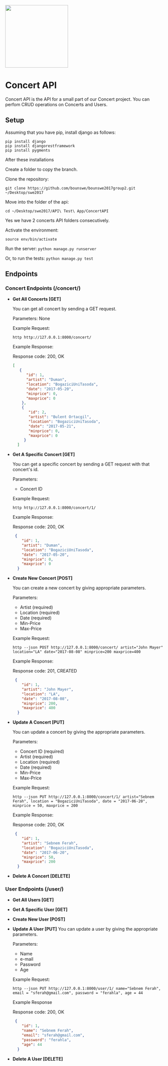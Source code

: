 <img 
name="cover-pic"
src="https://drive.google.com/uc?export=view&id=0BwxjlJsvjKMLSnVmOGRJOVVlZFk"
height=200>

# Concert API
Concert API is the API for a small part of our Concert project. You can perfom CRUD operations on Concerts and Users.

## Setup
Assuming that you have pip, install django as follows:
```
pip install django
pip install djangorestframework
pip install pygments
```
After these installations 

Create a folder to copy the branch.

Clone the repository: 
```
git clone https://github.com/bounswe/bounswe2017group2.git ~/Desktop/swe2017
```
Move into the folder of the api: 
```
cd ~/Desktop/swe2017/API\ Test\ App/ConcertAPI
```
Yes we have 2 concerts API folders consecutively.

Activate the environment: 
```
source env/bin/activate
```
Run the server:
```python manage.py runserver```

Or, to run the tests:
```python manage.py test```

## Endpoints
### Concert Endpoints (/concert/)

* **Get All Concerts [GET]**

  You can get all concert by sending a GET request. 
  
  Parameters: None
  
  Example Request:
  
  `http http://127.0.0.1:8000/concert/`
  
  Example Response:
  
  Response code: 200, OK
  
  ```JSON
  [
     {
        "id": 1, 
        "artist": "Duman", 
        "location": "BogaziciUniTasoda", 
        "date": "2017-05-20", 
        "minprice": 0, 
        "maxprice": 0
      },
      {
         "id": 2, 
         "artist": "Bulent Ortacgil", 
         "location": "BogaziciUniTasoda", 
         "date": "2017-05-21", 
         "minprice": 0, 
         "maxprice": 0
       }
    ]
  ```
   
* **Get A Specific Concert [GET]**

  You can get a specific concert by sending a GET request with that concert's id. 
  
  Parameters: 
  * Concert ID
  
  Example Request:
  
  `http http://127.0.0.1:8000/concert/1/`
  
  Example Response:
  
  Response code: 200, OK
  
  ```JSON
   {
      "id": 1, 
      "artist": "Duman", 
      "location": "BogaziciUniTasoda", 
      "date": "2017-05-20", 
      "minprice": 0, 
      "maxprice": 0
    }
  ```
* **Create New Concert [POST]**

  You can create a new concert by giving appropriate parameters.
  
  Parameters: 
  * Artist (required)
  * Location (required)
  * Date (required)
  * Min-Price
  * Max-Price
  
  Example Request:
  
  `http --json POST http://127.0.0.1:8000/concert/ artist="John Mayer" location="LA" date="2017-08-08" minprice=200 maxprice=400`
  
  Example Response:
  
  Response code: 201, CREATED
  
  ```JSON
   {
      "id": 1, 
      "artist": "John Mayer", 
      "location": "LA", 
      "date": "2017-08-08", 
      "minprice": 200, 
      "maxprice": 400
    }
  ```  

* **Update A Concert [PUT]**

  You can update a concert by giving the appropriate parameters.
  
  Parameters: 
  * Concert ID (required)
  * Artist (required)
  * Location (required)
  * Date (required)
  * Min-Price
  * Max-Price
  
   Example Request:
   
  `http --json PUT http://127.0.0.1:8000/concert/1/ artist="Sebnem Ferah", location = "BogaziciUniTasoda", date = "2017-06-20", minprice = 50, maxprice = 200`
  
  Example Response:
  
  Response code: 200, OK
  
  ```JSON
   {
      "id": 1, 
      "artist": "Sebnem Ferah", 
      "location": "BogaziciUniTasoda", 
      "date": "2017-06-20", 
      "minprice": 50, 
      "maxprice": 200
    }
  ```  
  
* **Delete A Concert [DELETE]**

### User Endpoints (/user/)

* **Get All Users [GET]**
* **Get A Specific User [GET]**
* **Create New User [POST]**
* **Update A User [PUT]**
You can update a user by giving the appropriate parameters.
  
  Parameters: 
  * Name
  * e-mail
  * Password
  * Age
  
  Example Request:
  
  `http --json PUT http://127.0.0.1:8000/user/1/ name="Sebnem Ferah", email = "sferah@gmail.com", password = "ferahla", age = 44`
  
  Example Response
  
  Response code: 200, OK
  
  ```JSON
   {
      "id": 1, 
      "name": "Sebnem Ferah", 
      "email": "sferah@gmail.com", 
      "password": "ferahla", 
      "age": 44
    }

* **Delete A User [DELETE]**
